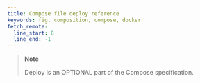 ```yaml
---
title: Compose file deploy reference
keywords: fig, composition, compose, docker
fetch_remote:
  line_start: 8
  line_end: -1
---
```


>**Note**
>
>Deploy is an OPTIONAL part of the Compose specification.
